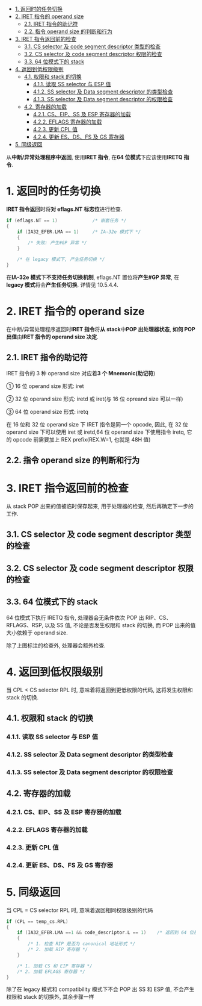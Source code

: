 
<!-- @import "[TOC]" {cmd="toc" depthFrom=1 depthTo=6 orderedList=false} -->

<!-- code_chunk_output -->

- [1. 返回时的任务切换](#1-返回时的任务切换)
- [2. IRET 指令的 operand size](#2-iret-指令的-operand-size)
  - [2.1. IRET 指令的助记符](#21-iret-指令的助记符)
  - [2.2. 指令 operand size 的判断和行为](#22-指令-operand-size-的判断和行为)
- [3. IRET 指令返回前的检查](#3-iret-指令返回前的检查)
  - [3.1. CS selector 及 code segment descriptor 类型的检查](#31-cs-selector-及-code-segment-descriptor-类型的检查)
  - [3.2. CS selector 及 code segment descriptor 权限的检查](#32-cs-selector-及-code-segment-descriptor-权限的检查)
  - [3.3. 64 位模式下的 stack](#33-64-位模式下的-stack)
- [4. 返回到低权限级别](#4-返回到低权限级别)
  - [4.1. 权限和 stack 的切换](#41-权限和-stack-的切换)
    - [4.1.1. 读取 SS selector 与 ESP 值](#411-读取-ss-selector-与-esp-值)
    - [4.1.2. SS selector 及 Data segment descriptor 的类型检查](#412-ss-selector-及-data-segment-descriptor-的类型检查)
    - [4.1.3. SS selector 及 Data segment descriptor 的权限检查](#413-ss-selector-及-data-segment-descriptor-的权限检查)
  - [4.2. 寄存器的加载](#42-寄存器的加载)
    - [4.2.1. CS、EIP、SS 及 ESP 寄存器的加载](#421-cs-eip-ss-及-esp-寄存器的加载)
    - [4.2.2. EFLAGS 寄存器的加载](#422-eflags-寄存器的加载)
    - [4.2.3. 更新 CPL 值](#423-更新-cpl-值)
    - [4.2.4. 更新 ES、DS、FS 及 GS 寄存器](#424-更新-es-ds-fs-及-gs-寄存器)
- [5. 同级返回](#5-同级返回)

<!-- /code_chunk_output -->

从**中断/异常处理程序中返回**, 使用**IRET 指令**, 在**64 位模式**下应该使用**IRETQ 指令**.

# 1. 返回时的任务切换

**IRET 指令返回**时将**对 eflags.NT 标志位**进行检查.

```c
if (eflags.NT == 1)             /* 嵌套任务 */
{
    if (IA32_EFER.LMA == 1)     /* IA-32e 模式下 */
    {
        /* 失败: 产生#GP 异常 */
    }

    /* 在 legacy 模式下, 产生任务切换 */
}
```

在**IA\-32e 模式**下**不支持任务切换机制**, eflags.NT 置位将**产生\#GP 异常**, 在**legacy 模式**将会**产生任务切换**. 详情见 10.5.4.4.

# 2. IRET 指令的 operand size

在中断/异常处理程序返回时**IRET 指令**将**从 stack**中**POP 出处理器状态**, **如何 POP 出值**由**IRET 指令的 operand size 决定**.

## 2.1. IRET 指令的助记符

IRET 指令的 3 种 operand size 对应着**3 个 Mnemonic(助记符**)

① 16 位 operand size 形式: iret

② 32 位 operand size 形式: iretd 或 iret(与 16 位 opreand size 可以一样)

③ 64 位 operand size 形式: iretq

在 16 位和 32 位 operand size 下 IRET 指令是同一个 opcode, 因此, 在 32 位 operand size 下可以使用 iret 或 iretd,64 位 operand size 下使用指令 iretq, 它的 opcode 前需要加上 REX prefix(REX.W=1, 也就是 48H 值)

## 2.2. 指令 operand size 的判断和行为

# 3. IRET 指令返回前的检查

从 stack POP 出来的值被临时保存起来, 用于处理器的检查, 然后再确定下一步的工作.

## 3.1. CS selector 及 code segment descriptor 类型的检查

## 3.2. CS selector 及 code segment descriptor 权限的检查

## 3.3. 64 位模式下的 stack

64 位模式下执行 IRETQ 指令, 处理器会无条件依次 POP 出 RIP、CS、RFLAGS、RSP, 以及 SS 值, 不论是否发生权限和 stack 的切换, 而 POP 出来的值大小依赖于 operand size.

除了上图标注的检查外, 处理器会额外检查.

# 4. 返回到低权限级别

当 CPL < CS  selector RPL 时, 意味着将返回到更低权限的代码, 这将发生权限和 stack 的切换.

## 4.1. 权限和 stack 的切换

### 4.1.1. 读取 SS selector 与 ESP 值

### 4.1.2. SS selector 及 Data segment descriptor 的类型检查

### 4.1.3. SS selector 及 Data segment descriptor 的权限检查

## 4.2. 寄存器的加载

### 4.2.1. CS、EIP、SS 及 ESP 寄存器的加载

### 4.2.2. EFLAGS 寄存器的加载

### 4.2.3. 更新 CPL 值

### 4.2.4. 更新 ES、DS、FS 及 GS 寄存器

# 5. 同级返回

当 CPL = CS  selector RPL 时, 意味着返回相同权限级别的代码

```c
if (CPL == temp_cs.RPL)
{
    if (IA32_EFER.LMA ==1 && code_descriptor.L == 1)    /* 返回到 64 位模式 */
    {
        /* 1. 检查 RIP 是否为 canonical 地址形式 */
        /* 2. 加载 RIP 寄存器 */
    }

    /* 1. 加载 CS 和 EIP 寄存器 */
    /* 2. 加载 EFLAGS 寄存器 */
}
```

除了在 legacy 模式和 compatibility 模式下不会 POP 出 SS 和 ESP 值, 不会产生权限和 stack 的切换外, 其余步骤一样